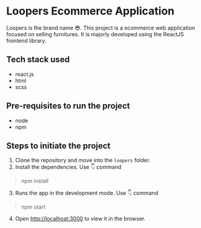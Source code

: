 # Loopers Ecommerce Application

Loopers is the brand name 😎.
This project is a ecommerce web application focused on selling furnitures. It is majorly developed using the ReactJS frontend library.

## Tech stack used
- react.js
- html
- scss   

## Pre-requisites to run the project
- node
- npm

## Steps to initiate the project

1. Clone the repository and move into the `loopers` folder.
2. Install the dependencies. Use 👇 command
> npm install
3. Runs the app in the development mode. Use 👇 command
> npm start
4. Open [http://localhost:3000](http://localhost:3000) to view it in the browser.
